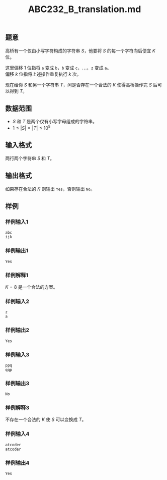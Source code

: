 ﻿---
title: "ABC232_B_translation.md"
tags: []
author: ""
created: ""
---

## 题意

高桥有一个仅由小写字符构成的字符串 $S$，他要将 $S$ 的每一个字符向后便宜 $K$ 位。

这里偏移 $1$ 位指将 `a` 变成 `b`，`b` 变成 `c`，$\cdots$，`z` 变成 `a`。  
偏移 $k$ 位指将上述操作重复执行 $k$ 次。

现在给你 $S$ 和另一个字符串 $T$，问是否存在一个合法的 $K$ 使得高桥操作完 $S$ 后可以得到 $T$。

## 数据范围

- $S$ 和 $T$ 是两个仅有小写字母组成的字符串。
- $1 \le |S|=|T| \le 10^5$

## 输入格式

两行两个字符串 $S$ 和 $T$。

## 输出格式

如果存在合法的 $K$ 则输出 `Yes`，否则输出 `No`。

## 样例

### 样例输入1

```input
abc
ijk

```

### 样例输出1

```output
Yes

```

### 样例解释1

$K = 8$ 是一个合法的方案。

### 样例输入2

```input
z
a

```

### 样例输出2

```output
Yes

```

### 样例输入3

```input
ppq
qqp

```

### 样例输出3

```output
No

```

### 样例解释3

不存在一个合法的 $K$ 使 $S$ 可以变换成 $T$。

### 样例输入4

```input
atcoder
atcoder

```

### 样例输出4

```output
Yes

```


